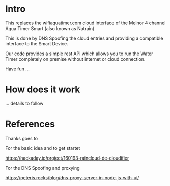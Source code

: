 # Intro

This replaces the wifiaquatimer.com cloud interface of the Melnor 4 channel Aqua Timer Smart (also known as Natrain)

This is done by DNS Spoofing the cloud entries and providing a compatible interface to the Smart Device.

Our code provides a simple rest API which allows you to run the Water Timer completely on premise without internet or cloud connection.

Have fun ...

# How does it work

... details to follow

# References

Thanks goes to

For the basic idea and to get startet

https://hackaday.io/project/160193-raincloud-de-cloudifier

For the DNS Spoofing and proxying

https://peteris.rocks/blog/dns-proxy-server-in-node-js-with-ui/
